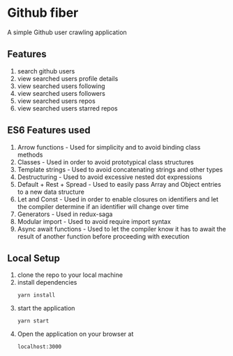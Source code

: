 # Github fiber
A simple Github user crawling application

## Features
1. search github users
2. view searched users profile details
3. view searched users following
4. view searched users followers
5. view searched users repos
6. view searched users starred repos

## ES6 Features used
1. Arrow functions - Used for simplicity and to avoid binding class methods
2. Classes - Used in order to avoid prototypical class structures
3. Template strings - Used to avoid concatenating strings and other types
4. Destructuring - Used to avoid excessive nested dot expressions
5. Default + Rest + Spread - Used to easily pass Array and Object entries to a new data structure
6. Let and Const - Used in order to enable closures on identifiers and let the compiler determine if an identifier will change over time
7. Generators - Used in redux-saga
8. Modular import - Used to avoid require import syntax
9. Async await functions - Used to let the compiler know it has to await the result of another function before proceeding with execution

## Local Setup
1. clone the repo to your local machine
2. install dependencies
    ````
    yarn install
    ````
3. start the application
    ````
    yarn start
    ````
4. Open the application on your browser at
    ````
    localhost:3000
    ````
